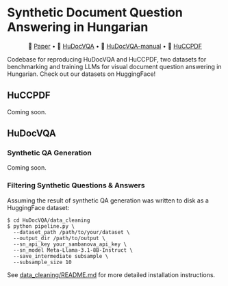 # Synthetic Document Question Answering in Hungarian
<p align="center">
    📖 <a href="https://arxiv.org/abs/2505.23008" target="_blank">Paper</a> • 🤗 <a href="https://huggingface.co/datasets/jlli/HuDocVQA" target="_blank">HuDocVQA</a> • 🤗 <a href="https://huggingface.co/datasets/jlli/HuDocVQA-manual" target="_blank">HuDocVQA-manual</a> • 🤗 <a href="https://huggingface.co/datasets/jlli/HuCCPDF" target="_blank">HuCCPDF</a>
</p>
Codebase for reproducing HuDocVQA and HuCCPDF, two datasets for benchmarking and training LLMs for visual document question answering in Hungarian. Check out our datasets on HuggingFace!

## HuCCPDF
Coming soon.

## HuDocVQA

### Synthetic QA Generation
Coming soon.

### Filtering Synthetic Questions & Answers
Assuming the result of synthetic QA generation was written to disk as a HuggingFace dataset:
```
$ cd HuDocVQA/data_cleaning
$ python pipeline.py \
  --dataset_path /path/to/your/dataset \
  --output_dir /path/to/output \
  --sn_api_key your_sambanova_api_key \
  --sn_model Meta-Llama-3.1-8B-Instruct \
  --save_intermediate subsample \
  --subsample_size 10
```
See [data_cleaning/README.md](https://github.com/snova-jonathanl/HuDocVQA/blob/main/data_cleaning/README.md) for more detailed installation instructions.
